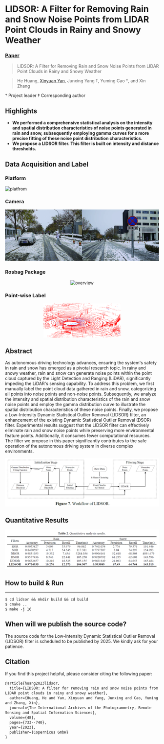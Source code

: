 # LIDSOR: A Filter for Removing Rain and Snow Noise Points from LIDAR Point Clouds in Rainy and Snowy Weather

### [Paper](https://isprs-archives.copernicus.org/articles/XLVIII-1-W2-2023/733/2023/)

> LIDSOR: A Filter for Removing Rain and Snow Noise Points from LIDAR Point Clouds in Rainy and Snowy Weather

> He Huang, [Xinyuan Yan](https://naclzno.github.io/Xinyuan-Yan/), Junxing Yang $\ddagger$, Yuming Cao $\dagger$, and Xin Zhang

$\dagger$ Project leader $\ddagger$ Corresponding author

## Highlights

- **We performed a comprehensive statistical analysis on the intensity and spatial distribution characteristics of noise points generated in rain and snow, subsequently employing gamma curves for a more precise fitting of these noise point distribution characteristics.**
- **We propose a LIDSOR filter. This filter is built on intensity and distance thresholds.**



## Data Acquisition and Label

### Platform

![platfrom](./figures/platform.png)

### Camera

![camera](./figures/camera.jpg)

### Rosbag Package

<p align="center">
    <img src="./figures/points.gif" alt="overview" width="50%">
</p>

### Point-wise Label

<p align="center">
    <img src="./figures/label.png" alt="overview" width="50%">
</p>

## Abstract

As autonomous driving technology advances, ensuring the system's safety in rain and snow has emerged as a pivotal research topic. In rainy and snowy weather, rain and snow can generate noise points within the point cloud captured by the Light Detection and Ranging (LiDAR), significantly impeding the LiDAR's sensing capability. To address this problem, we first manually label the point cloud data gathered in rain and snow, categorizing all points into noise points and non-noise points. Subsequently, we analyze the intensity and spatial distribution characteristics of the rain and snow noise points and employ the gamma distribution curve to illustrate the spatial distribution characteristics of these noise points. Finally, we propose a Low-Intensity Dynamic Statistical Outlier Removal (LIDSOR) filter, an enhancement of the existing Dynamic Statistical Outlier Removal (DSOR) filter. Experimental results suggest that the LIDSOR filter can effectively eliminate rain and snow noise points while preserving more environmental feature points. Additionally, it consumes fewer computational resources. The filter we propose in this paper significantly contributes to the safe operation of the autonomous driving system in diverse complex environments.

![network](./figures/network.jpg)

## Quantitative Results

![results_light](./figures/results.png)



## How to build & Run

------

   ```
   $ cd lidsor && mkdir build && cd build
   $ cmake ..
   $ make -j 16
   ```

## When will we publish the source code?

The source code for the Low-Intensity Dynamic Statistical Outlier Removal (LIDSOR) filter is scheduled to be published by 2025. We kindly ask for your patience.


## Citation

If you find this project helpful, please consider citing the following paper:
```
@article{huang2023lidsor,
  title={LIDSOR: A filter for removing rain and snow noise points from LiDAR point clouds in rainy and snowy weather},
  author={Huang, He and Yan, Xinyuan and Yang, Junxing and Cao, Yuming and Zhang, Xin},
  journal={The International Archives of the Photogrammetry, Remote Sensing and Spatial Information Sciences},
  volume={48},
  pages={733--740},
  year={2023},
  publisher={Copernicus GmbH}
}
```

